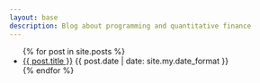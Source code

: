 ```yaml
---
layout: base
description: Blog about programming and quantitative finance
---
```


<ul class="list-inside list-none">
  {% for post in site.posts %}
    <li class="m-0 py-2">
      <a class="text-xl" href="{{ post.url }}">{{ post.title }}</a>
      <time class="block text-sm">{{ post.date | date: site.my.date_format }}</time>
    </li>
  {% endfor %}
</ul>

